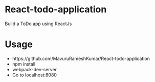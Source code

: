 # React-todo-application
Build a ToDo app using ReactJs

# Usage
<ul>
<li>https://github.com/MavuruRameshKumar/React-todo-application</li>
<li>npm install</li>
<li>webpack-dev-server</li>
<li>Go to localhost:8080</li>
</ul>
